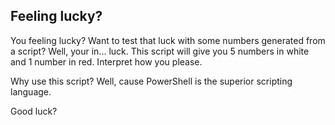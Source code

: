 ## Feeling lucky?
You feeling lucky? Want to test that luck with some numbers generated from a script? Well, your in... luck. This script will give you 5 numbers in white and 1 number in red. Interpret how you please.

Why use this script? Well, cause PowerShell is the superior scripting language.

Good luck?
